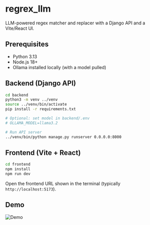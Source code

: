 # regrex_llm
LLM-powered regex matcher and replacer with a Django API and a Vite/React UI.

## Prerequisites
- Python 3.13
- Node.js 18+
- Ollama installed locally (with a model pulled)

## Backend (Django API)
```bash
cd backend
python3 -m venv ../venv
source ../venv/bin/activate
pip install -r requirements.txt

# Optional: set model in backend/.env
# OLLAMA_MODEL=llama3.2

# Run API server
../venv/bin/python manage.py runserver 0.0.0.0:8000 
```

## Frontend (Vite + React)
```bash
cd frontend
npm install
npm run dev 
```

Open the frontend URL shown in the terminal (typically `http://localhost:5173`).


## Demo
![Demo](https://github.com/dontouchme1/regrex_llm/blob/main/asset/%20demo.gif)
